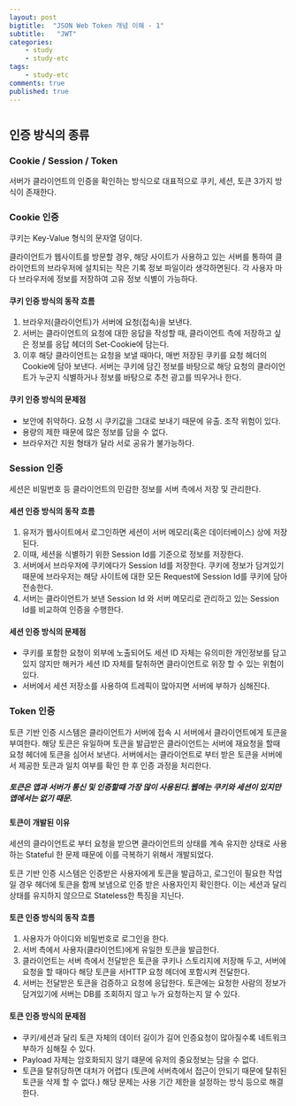```yaml
---
layout: post
bigtitle:  "JSON Web Token 개념 이해 - 1"
subtitle:   "JWT"
categories:
    - study
    - study-etc
tags:
    - study-etc
comments: true
published: true
---
```

#

## 인증 방식의 종류

### Cookie / Session / Token

 서버가 클라이언트의 인증을 확인하는 방식으로 대표적으로 쿠키, 세션, 토큰 3가지 방식이 존재한다.

### Cookie 인증

쿠키는 Key-Value 형식의 문자열 덩이다.

 클라이언트가 웹사이트를 방문할 경우, 해당 사이트가 사용하고 있는 서버를 통하여 클라이언트의 브라우저에 설치되는 작은 기록 정보 파일이라 생각하면된다. 각 사용자 마다 브라우저에 정보를 저장하여 고유 정보 식별이 가능하다.

#### 쿠키 인증 방식의 동작 흐름

1. 브라우저(클라이언트)가 서버에 요청(접속)을 보낸다.
2. 서버는 클라이언트의 요청에 대한 응답을 작성할 때, 클라이언트 측에 저장하고 싶은 정보를 응답 헤더의 Set-Cookie에 담는다.
3. 이후 해당 클라이언트는 요청을 보낼 때마다, 매번 저장된 쿠키를 요청 헤더의 Cookie에 담아 보낸다.
   서버는 쿠키에 담긴 정보를 바탕으로 해당 요청의 클라이언트가 누군지 식별하거나 정보를 바탕으로 추천 광고를 띄우거나 한다.

#### 쿠키 인증 방식의 문제점

- 보안에 취약하다. 요청 시 쿠키값을 그대로 보내기 때문에 유출. 조작 위험이 있다.
- 용량의 제한 때문에 많은 정보를 담을 수 없다.
- 브라우저간 지원 형태가 달라 서로 공유가 불가능하다.

### Session 인증

세션은 비밀번호 등 클라이언트의 민감한 정보를 서버 측에서 저장 및 관리한다.

#### 세션 인증 방식의 동작 흐름

1. 유저가 웹사이트에서 로그인하면 세션이 서버 메모리(혹은 데이터베이스) 상에 저장된다.
2. 이때, 세션을 식별하기 위한 Session Id를 기준으로 정보를 저장한다.
3. 서버에서 브라우저에 쿠키에다가 Session Id를 저장한다.
   쿠키에 정보가 담겨있기 때문에 브라우저는 해당 사이트에 대한 모든 Request에 Session Id를 쿠키에 담아 전송한다.
4. 서버는 클라이언트가 보낸 Session Id 와 서버 메모리로 관리하고 있는 Session Id를 비교하여 인증을 수행한다.

#### 세션 인증 방식의 문제점

- 쿠키를 포함한 요청이 외부에 노출되어도 세션 ID 자체는 유의미한 개인정보를 담고있지 않지만 해커가 세션 ID 자체를 탈취하면 클라이언트로 위장 할 수 있는 위험이 있다.
- 서버에서 세션 저장소를 사용하여 트레픽이 많아지면 서버에 부하가 심해진다.

### Token 인증

 토큰 기반 인증 시스템은 클라이언트가 서버에 접속 시 서버에서 클라이언트에게 토큰을 부여한다. 해당 토큰은 유일하며 토큰을 발급받은 클라이언트는 서버에 재요청을 할때 요청 헤더에 토큰을 심어서 보낸다.
 서버에서는 클라이언트로 부터 받은 토큰을 서버에서 제공한 토큰과 일치 여부를 확인 한 후 인증 과정을 처리한다.

##### 토큰은 앱과 서버가 통신 및 인증할때 가장 많이 사용된다.웹에는 쿠키와 세션이 있지만 앱에서는 없기 때문.

#### 토큰이 개발된 이유

 세션의 클라이언트로 부터 요청을 받으면 클라이언트의 상태를 계속 유지한 상태로 사용하는 Stateful 한 문제 때문에 이를 극복하기 위해서 개발되었다.

 토큰 기반 인증 시스템은 인증받은 사용자에게 토큰을 발급하고, 로그인이 필요한 작업일 경우 헤더에 토큰을 함께 보냄으로 인증 받은 사용자인지 확인한다.
 이는 세션과 달리 상태를 유지하지 않으므로 Stateless한 특징을 지닌다.

#### 토큰 인증 방식의 동작 흐름

1. 사용자가 아이디와 비밀번호로 로그인을 한다.
2. 서버 측에서 사용자(클라이언트)에게 유일한 토큰을 발급한다.
3. 클라이언트는 서버 측에서 전달받은 토큰을 쿠키나 스토리지에 저장해 두고, 서버에 요청을 할 때마다 해당 토큰을 서HTTP 요청 헤더에 포함시켜 전달한다.
4. 서버는 전달받은 토큰을 검증하고 요청에 응답한다.
   토큰에는 요청한 사람의 정보가 담겨있기에 서버는 DB를 조회하지 않고 누가 요청하는지 알 수 있다.

#### 토큰 인증 방식의 문제점

- 쿠키/세션과 달리 토큰 자체의 데이터 길이가 길어 인증요청이 많아질수록 네트워크 부하가 심해질 수 있다.
- Payload 자체는 암호화되지 않기 떄문에 유저의 중요정보는 담을 수 없다.
- 토큰을 탈취당하면 대처가 어렵다 (토큰에 서버측에서 접근이 안되기 때문에 탈취된 토큰을 삭제 할 수 없다.)
  해당 문제는 사용 기간 제한을 설정하는 방식 등으로 해결한다.

